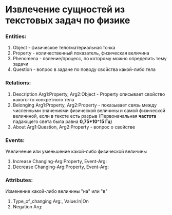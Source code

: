 # Извлечение сущностей из текстовых задач по физике 

### Entities:

1. Object - физическое тело/материальная точка
2. Property - количественный показатель, физическая величина 
3. Phenomena - явление/процесс, по которому можно определить тему задачи
4. Question - вопрос в задаче по поводу свойства какой-либо тела

### Relations:

1. Description	Arg1:Property, Arg2:Object - Property описывает свойство какого-то конкретного тела
2. Belonging 	  Arg1:Property, Arg2:Property - показывает связь между численными значениями физической величины и самой физической величиной, если в тексте есть разрыв (Первоначальная **частота** падающего света была равна **0,75*10^15 Гц**)
3. About        Arg1:Question, Arg2:Property - вопрос о свойстве

### Events: 

Увеличение или уменьшение какой-либо физической величины

1. Increase Changing-Arg:Property, Event-Arg:<EVENT>
2. Decrease Changing-Arg:Property, Event-Arg:<EVENT>

### Attributes: 

Изменение какой-либо величины "на" или "в"
  
1. Type_of_changing	Arg:<EVENT>, Value:In|On
2. Negation		Arg:<EVENT>

